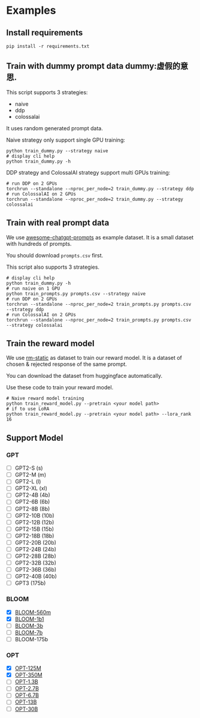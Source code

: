 # Examples

## Install requirements

```shell
pip install -r requirements.txt
```

## Train with dummy prompt data   dummy:虚假的意思.

This script supports 3 strategies:

- naive
- ddp
- colossalai

It uses random generated prompt data.

Naive strategy only support single GPU training:

```shell
python train_dummy.py --strategy naive
# display cli help
python train_dummy.py -h
```

DDP strategy and ColossalAI strategy support multi GPUs training:

```shell
# run DDP on 2 GPUs
torchrun --standalone --nproc_per_node=2 train_dummy.py --strategy ddp
# run ColossalAI on 2 GPUs
torchrun --standalone --nproc_per_node=2 train_dummy.py --strategy colossalai
```

## Train with real prompt data

We use [awesome-chatgpt-prompts](https://huggingface.co/datasets/fka/awesome-chatgpt-prompts) as example dataset. It is a small dataset with hundreds of prompts.

You should download `prompts.csv` first.

This script also supports 3 strategies.

```shell
# display cli help
python train_dummy.py -h
# run naive on 1 GPU
python train_prompts.py prompts.csv --strategy naive
# run DDP on 2 GPUs
torchrun --standalone --nproc_per_node=2 train_prompts.py prompts.csv --strategy ddp
# run ColossalAI on 2 GPUs
torchrun --standalone --nproc_per_node=2 train_prompts.py prompts.csv --strategy colossalai
```

## Train the reward model
We use [rm-static](https://huggingface.co/datasets/Dahoas/rm-static) as dataset to train our reward model. It is a dataset of chosen & rejected response of the same prompt.

You can download the dataset from huggingface automatically.

Use these code to train your reward model.

```shell
# Naive reward model training
python train_reward_model.py --pretrain <your model path>
# if to use LoRA
python train_reward_model.py --pretrain <your model path> --lora_rank 16
```

## Support Model

### GPT
- [ ]  GPT2-S (s)
- [ ]  GPT2-M (m)
- [ ]  GPT2-L (l)
- [ ]  GPT2-XL (xl)
- [ ]  GPT2-4B (4b)
- [ ]  GPT2-6B (6b)
- [ ]  GPT2-8B (8b)
- [ ]  GPT2-10B (10b)
- [ ]  GPT2-12B (12b)
- [ ]  GPT2-15B (15b)
- [ ]  GPT2-18B (18b)
- [ ]  GPT2-20B (20b)
- [ ]  GPT2-24B (24b)
- [ ]  GPT2-28B (28b)
- [ ]  GPT2-32B (32b)
- [ ]  GPT2-36B (36b)
- [ ]  GPT2-40B (40b)
- [ ]  GPT3 (175b)

### BLOOM
- [x] [BLOOM-560m](https://huggingface.co/bigscience/bloom-560m)
- [x] [BLOOM-1b1](https://huggingface.co/bigscience/bloom-1b1)
- [ ] [BLOOM-3b](https://huggingface.co/bigscience/bloom-3b)
- [ ] [BLOOM-7b](https://huggingface.co/bigscience/bloomz-7b1)
- [ ] BLOOM-175b

### OPT
- [x] [OPT-125M](https://huggingface.co/facebook/opt-125m)
- [x] [OPT-350M](https://huggingface.co/facebook/opt-350m)
- [ ] [OPT-1.3B](https://huggingface.co/facebook/opt-1.3b)
- [ ] [OPT-2.7B](https://huggingface.co/facebook/opt-2.7b)
- [ ] [OPT-6.7B](https://huggingface.co/facebook/opt-6.7b)
- [ ] [OPT-13B](https://huggingface.co/facebook/opt-13b)
- [ ] [OPT-30B](https://huggingface.co/facebook/opt-30b)
